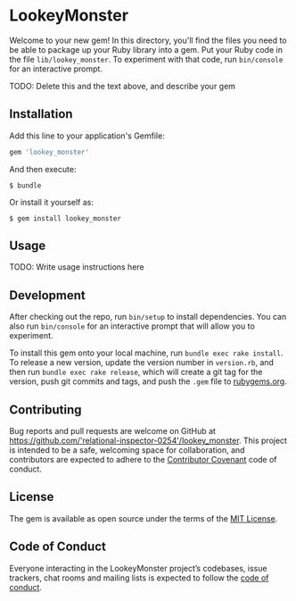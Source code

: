 # LookeyMonster

Welcome to your new gem! In this directory, you'll find the files you need to be able to package up your Ruby library into a gem. Put your Ruby code in the file `lib/lookey_monster`. To experiment with that code, run `bin/console` for an interactive prompt.

TODO: Delete this and the text above, and describe your gem

## Installation

Add this line to your application's Gemfile:

```ruby
gem 'lookey_monster'
```

And then execute:

    $ bundle

Or install it yourself as:

    $ gem install lookey_monster

## Usage

TODO: Write usage instructions here

## Development

After checking out the repo, run `bin/setup` to install dependencies. You can also run `bin/console` for an interactive prompt that will allow you to experiment.

To install this gem onto your local machine, run `bundle exec rake install`. To release a new version, update the version number in `version.rb`, and then run `bundle exec rake release`, which will create a git tag for the version, push git commits and tags, and push the `.gem` file to [rubygems.org](https://rubygems.org).

## Contributing

Bug reports and pull requests are welcome on GitHub at https://github.com/'relational-inspector-0254'/lookey_monster. This project is intended to be a safe, welcoming space for collaboration, and contributors are expected to adhere to the [Contributor Covenant](http://contributor-covenant.org) code of conduct.

## License

The gem is available as open source under the terms of the [MIT License](https://opensource.org/licenses/MIT).

## Code of Conduct

Everyone interacting in the LookeyMonster project’s codebases, issue trackers, chat rooms and mailing lists is expected to follow the [code of conduct](https://github.com/'relational-inspector-0254'/lookey_monster/blob/master/CODE_OF_CONDUCT.md).
